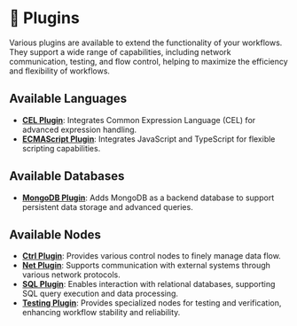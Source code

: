 # 🧩 Plugins

Various plugins are available to extend the functionality of your workflows. They support a wide range of capabilities,
including network communication, testing, and flow control, helping to maximize the efficiency and flexibility of
workflows.

## Available Languages

- **[CEL Plugin](./cel/README.md)**: Integrates Common Expression Language (CEL) for advanced expression handling.
- **[ECMAScript Plugin](./ecmascript/README.md)**: Integrates JavaScript and TypeScript for flexible scripting
  capabilities.

## Available Databases

- **[MongoDB Plugin](./mongodb/README.md)**: Adds MongoDB as a backend database to support persistent data storage and
  advanced queries.

## Available Nodes

- **[Ctrl Plugin](./ctrl/README.md)**: Provides various control nodes to finely manage data flow.
- **[Net Plugin](./net/README.md)**: Supports communication with external systems through various network protocols.
- **[SQL Plugin](./sql/README.md)**: Enables interaction with relational databases, supporting SQL query execution and
  data processing.
- **[Testing Plugin](./testing/README.md)**: Provides specialized nodes for testing and verification, enhancing workflow
  stability and reliability.
